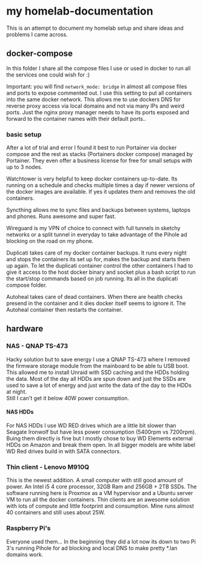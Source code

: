 # my homelab-documentation

This is an attempt to document my homelab setup and share ideas and problems I came across.

## docker-compose

In this folder I share all the compose files I use or used in docker to run all the services one could wish for :)

Important: you will find `network_mode: bridge` in almost all compose files and ports to expose commented out. I use this setting to put all containers into the same docker network. This allows me to use dockers DNS for reverse proxy access via local domains and not via many IPs and weird ports.
Just the nginx proxy manager needs to have its ports exposed and forward to the container names with their default ports..

### basic setup

After a lot of trial and error I found it best to run Portainer via docker compose and the rest as stacks (Portainers docker compose) managed by Portainer. They even offer a business license for free for small setups with up to 3 nodes.

Watchtower is very helpful to keep docker containers up-to-date. Its running on a schedule and checks multiple times a day if newer versions of the docker images are available.
If yes it updates them and removes the old containers.

Syncthing allows me to sync files and backups between systems, laptops and phones. Runs awesome and super fast.

Wireguard is my VPN of choice to connect with full tunnels in sketchy networks or a split tunnel in everyday to take advantage of the Pihole ad blocking on the road on my phone.

Duplicati takes care of my docker container backups. It runs every night and stops the containers its set up for, makes the backup and starts them up again.
To let the duplicati container control the other containers I had to give it access to the host docker binary and socket plus a bash script to run the start/stop commands based on job running. Its all in the duplicati compose folder.

Autoheal takes care of dead containers. When there are health checks presend in the container and it dies docker itself seems to ignore it. The Autoheal container then restarts the container.

## hardware

### NAS - QNAP TS-473

Hacky solution but to save energy I use a QNAP TS-473 where I removed the firmware storage module from the mainboard to be able tu USB boot. 
This allowed me to install Unraid with SSD caching and the HDDs holding the data. Most of the day all HDDs are spun down and just the SSDs are used to save a lot of energy and just write the data of the day to the HDDs at night.  
Still I can't get it below 40W power consumption.

#### NAS HDDs

For NAS HDDs I use WD RED drives which are a little bit slower than Seagate Ironwolf but have less power consumption (5400rpm vs 7200rpm). Buing them directly is fine but I mostly chose to buy WD Elements external HDDs on Amazon and break them open. In all bigger models are white label WD Red drives build in with SATA connectors. 

### Thin client - Lenovo M910Q

This is the newest addition. A small computer with still good amount of power. An Intel i5 4 core processor, 32GB Ram and 256GB + 2TB SSDs.
The software running here is Proxmox as a VM hypervisor and a Ubuntu server VM to run all the docker containers.
Thin clients are an awesome solution with lots of compute and little footprint and consumption. 
Mine runs almost 40 containers and still uses about 25W.

### Raspberry Pi's

Everyone used them... In the beginning they did a lot now its down to two Pi 3's running Pihole for ad blocking and local DNS to make pretty *.lan domains work.
